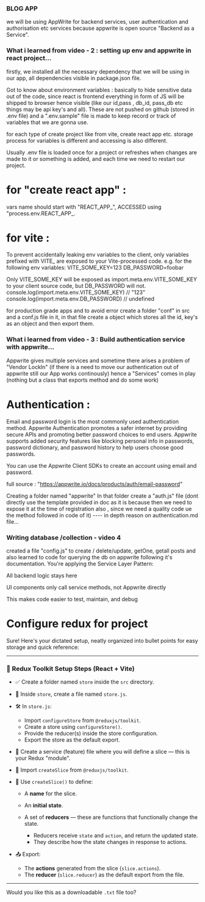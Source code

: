 ### BLOG APP
we will be using AppWrite for backend services, user authentication and authorisation etc services because appwrite is open source "Backend as a Service".

### What i learned from video - 2 : setting up env and appwrite in react project...
firstly, we installed all the necessary dependency that we will be using in our app, all dependencies visible in package.json file.

Got to know about environment variables : basically to hide sensitive data out of the code, since react is frontend everything in form of JS will be shipped to browser hence visible (like our id,pass , db_id, pass_db etc things may be api key's and all). These are not pushed on github (stored in .env file) and a ".env.sample" file is made to keep record or track of variables that we are gonna use.

for each type of create project like from vite, create react app etc. storage process for variables is different and accessing is also different.

Usually .env file is loaded once for a project or refreshes when changes are made to it or something is added, and each time we need to restart our project.

 # for "create react app" :
 vars name should start with "REACT_APP_", ACCESSED using "process.env.REACT_APP_<name of the var>.

 # for vite : 
To prevent accidentally leaking env variables to the client, only variables prefixed with VITE_ are exposed to your Vite-processed code. e.g. for the following env variables:
VITE_SOME_KEY=123
DB_PASSWORD=foobar

Only VITE_SOME_KEY will be exposed as import.meta.env.VITE_SOME_KEY to your client source code, but DB_PASSWORD will not.
console.log(import.meta.env.VITE_SOME_KEY) // "123"
console.log(import.meta.env.DB_PASSWORD) // undefined

for production grade apps and to avoid error create a folder "conf" in src and a conf.js file in it, in that file 
create a object which stores all the id, key's as an object and then export them.

### What i learned from video - 3 : Build authentication service with appwrite...
Appwrite gives multiple services and sometime there arises a problem of "Vendor LockIn" (if there is a need to move our authentication out of appwrite still our App works continously) hence a "Services" comes in play (nothing but a class that exports method and do some work)

# Authentication :
Email and password login is the most commonly used authentication method. Appwrite Authentication promotes a safer internet by providing secure APIs and promoting better password choices to end users. Appwrite supports added security features like blocking personal info in passwords, password dictionary, and password history to help users choose good passwords.

You can use the Appwrite Client SDKs to create an account using email and password.

full source : "https://appwrite.io/docs/products/auth/email-password"

Creating a folder named "appwrite" 
In that folder create a "auth.js" file (dont directly use the template provided in doc as it is because then we need to expose it at the time of registration also , since we need a quality code ue the method followed in code of it)
---- in depth reason on authentication.md file...

### Writing database /collection - video 4 
created a file "config.js" to create / delete/update, getOne, getall posts and also learned to code for querying the db on appwrite following it's documentation.
You're applying the Service Layer Pattern:

All backend logic stays here

UI components only call service methods, not Appwrite directly

This makes code easier to test, maintain, and debug

# Configure redux for project
Sure! Here's your dictated setup, neatly organized into bullet points for easy storage and quick reference:

---

### 🧭 Redux Toolkit Setup Steps (React + Vite)

* ✅ Create a folder named `store` inside the `src` directory.

* 📄 Inside `store`, create a file named `store.js`.

* 🛠️ In `store.js`:

  * Import `configureStore` from `@reduxjs/toolkit`.
  * Create a store using `configureStore()`.
  * Provide the reducer(s) inside the store configuration.
  * Export the store as the default export.

* 📁 Create a service (feature) file where you will define a slice — this is your Redux "module".

* 🧩 Import `createSlice` from `@reduxjs/toolkit`.

* 🧱 Use `createSlice()` to define:

  * A **name** for the slice.
  * An **initial state**.
  * A set of **reducers** — these are functions that functionally change the state.

    * Reducers receive `state` and `action`, and return the updated state.
    * They describe how the state changes in response to actions.

* 📤 Export:

  * The **actions** generated from the slice (`slice.actions`).
  * The **reducer** (`slice.reducer`) as the default export from the file.

---

Would you like this as a downloadable `.txt` file too?
